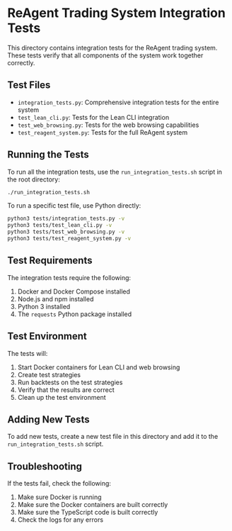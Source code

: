 # ReAgent Trading System Integration Tests

This directory contains integration tests for the ReAgent trading system. These tests verify that all components of the system work together correctly.

## Test Files

- `integration_tests.py`: Comprehensive integration tests for the entire system
- `test_lean_cli.py`: Tests for the Lean CLI integration
- `test_web_browsing.py`: Tests for the web browsing capabilities
- `test_reagent_system.py`: Tests for the full ReAgent system

## Running the Tests

To run all the integration tests, use the `run_integration_tests.sh` script in the root directory:

```bash
./run_integration_tests.sh
```

To run a specific test file, use Python directly:

```bash
python3 tests/integration_tests.py -v
python3 tests/test_lean_cli.py -v
python3 tests/test_web_browsing.py -v
python3 tests/test_reagent_system.py -v
```

## Test Requirements

The integration tests require the following:

1. Docker and Docker Compose installed
2. Node.js and npm installed
3. Python 3 installed
4. The `requests` Python package installed

## Test Environment

The tests will:

1. Start Docker containers for Lean CLI and web browsing
2. Create test strategies
3. Run backtests on the test strategies
4. Verify that the results are correct
5. Clean up the test environment

## Adding New Tests

To add new tests, create a new test file in this directory and add it to the `run_integration_tests.sh` script.

## Troubleshooting

If the tests fail, check the following:

1. Make sure Docker is running
2. Make sure the Docker containers are built correctly
3. Make sure the TypeScript code is built correctly
4. Check the logs for any errors
